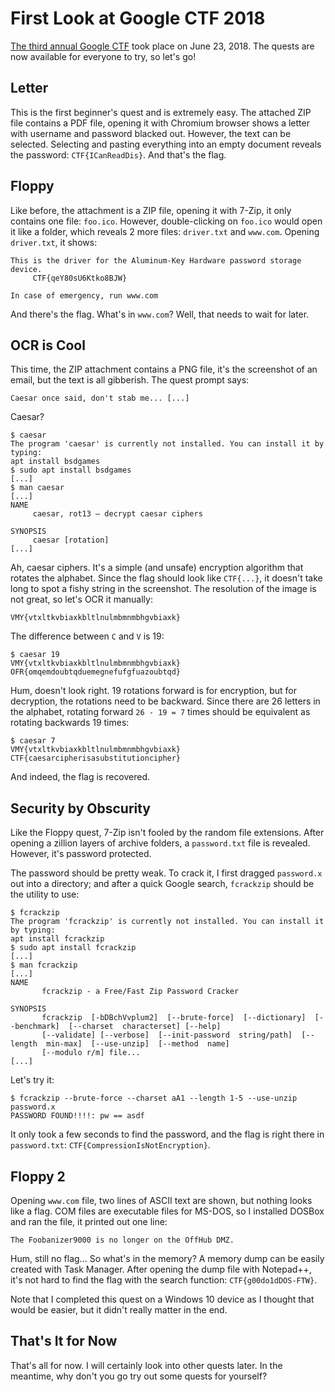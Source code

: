 # First Look at Google CTF 2018

[The third annual Google CTF](https://security.googleblog.com/2018/05/google-ctf-2018-is-here.html)
took place on June 23, 2018. The quests are now available for everyone to try,
so let's go!

## Letter

This is the first beginner's quest and is extremely easy. The attached ZIP file
contains a PDF file, opening it with Chromium browser shows a letter with
username and password blacked out. However, the text can be selected. Selecting
and pasting everything into an empty document reveals the password:
`CTF{ICanReadDis}`. And that's the flag.

## Floppy

Like before, the attachment is a ZIP file, opening it with 7-Zip, it only
contains one file: `foo.ico`. However, double-clicking on `foo.ico` would
open it like a folder, which reveals 2 more files: `driver.txt` and `www.com`.
Opening `driver.txt`, it shows:

```
This is the driver for the Aluminum-Key Hardware password storage device.
     CTF{qeY80sU6Ktko8BJW}

In case of emergency, run www.com
```

And there's the flag. What's in `www.com`? Well, that needs to wait for later.

## OCR is Cool

This time, the ZIP attachment contains a PNG file, it's the screenshot of an
email, but the text is all gibberish. The quest prompt says:

```
Caesar once said, don't stab me... [...]
```

Caesar?

```
$ caesar
The program 'caesar' is currently not installed. You can install it by typing:
apt install bsdgames
$ sudo apt install bsdgames
[...]
$ man caesar
[...]
NAME
     caesar, rot13 — decrypt caesar ciphers

SYNOPSIS
     caesar [rotation]
[...]
```

Ah, caesar ciphers. It's a simple (and unsafe) encryption algorithm that
rotates the alphabet. Since the flag should look like `CTF{...}`, it doesn't
take long to spot a fishy string in the screenshot. The resolution of the image
is not great, so let's OCR it manually:

```
VMY{vtxltkvbiaxkbltlnulmbmnmbhgvbiaxk}
```

The difference between `C` and `V` is 19:

```
$ caesar 19
VMY{vtxltkvbiaxkbltlnulmbmnmbhgvbiaxk}
OFR{omqemdoubtqduemegnefufgfuazoubtqd}
```

Hum, doesn't look right. 19 rotations forward is for encryption, but for
decryption, the rotations need to be backward. Since there are 26 letters in
the alphabet, rotating forward `26 - 19 = 7` times should be equivalent as
rotating backwards 19 times:

```
$ caesar 7
VMY{vtxltkvbiaxkbltlnulmbmnmbhgvbiaxk}
CTF{caesarcipherisasubstitutioncipher}
```

And indeed, the flag is recovered.

## Security by Obscurity

Like the Floppy quest, 7-Zip isn't fooled by the random file extensions. After
opening a zillion layers of archive folders, a `password.txt` file is revealed.
However, it's password protected.

The password should be pretty weak. To crack it, I first dragged `password.x`
out into a directory; and after a quick Google search, `fcrackzip` should be
the utility to use:

```
$ fcrackzip
The program 'fcrackzip' is currently not installed. You can install it by typing:
apt install fcrackzip
$ sudo apt install fcrackzip
[...]
$ man fcrackzip
[...]
NAME
       fcrackzip - a Free/Fast Zip Password Cracker

SYNOPSIS
       fcrackzip  [-bDBchVvplum2]  [--brute-force]  [--dictionary]  [--benchmark]  [--charset  characterset] [--help]
       [--validate] [--verbose]  [--init-password  string/path]  [--length  min-max]  [--use-unzip]  [--method  name]
       [--modulo r/m] file...
[...]
```

Let's try it:

```
$ fcrackzip --brute-force --charset aA1 --length 1-5 --use-unzip password.x
PASSWORD FOUND!!!!: pw == asdf
```

It only took a few seconds to find the password, and the flag is right there
in `password.txt`: `CTF{CompressionIsNotEncryption}`.

## Floppy 2

Opening `www.com` file, two lines of ASCII text are shown, but nothing looks
like a flag. COM files are executable files for MS-DOS, so I installed DOSBox
and ran the file, it printed out one line:

```
The Foobanizer9000 is no longer on the OffHub DMZ.
```

Hum, still no flag... So what's in the memory? A memory dump can be easily
created with Task Manager. After opening the dump file with Notepad++, it's not
hard to find the flag with the search function: `CTF{g00do1dDOS-FTW}`.

Note that I completed this quest on a Windows 10 device as I thought that would
be easier, but it didn't really matter in the end.

## That's It for Now

That's all for now. I will certainly look into other quests later. In the
meantime, why don't you go try out some quests for yourself?
